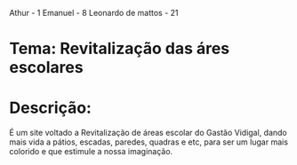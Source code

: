 Athur - 1
Emanuel - 8
Leonardo  de mattos - 21

# Tema: Revitalização das áres escolares

# Descrição:
É um site voltado a Revitalização  de  áreas  escolar  do Gastão  Vidigal, dando  mais vida  a pátios, escadas, paredes, quadras e  etc, para ser  um lugar mais  colorido  e que estimule  a nossa imaginação.

